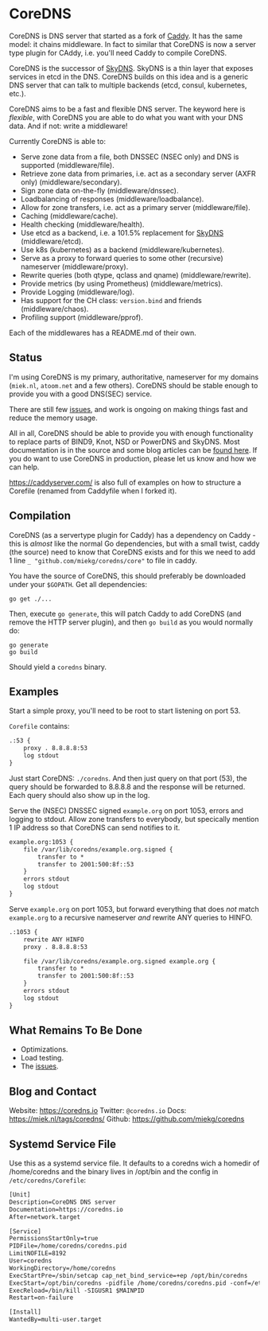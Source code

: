 # CoreDNS

CoreDNS is DNS server that started as a fork of [Caddy](https://github.com/mholt/caddy/). It has the
same model: it chains middleware. In fact to similar that CoreDNS is now a server type plugin for
CAddy, i.e. you'll need Caddy to compile CoreDNS.

CoreDNS is the successor of [SkyDNS](https://github.com/skynetservices/skydns). SkyDNS is a thin
layer that exposes services in etcd in the DNS. CoreDNS builds on this idea and is a generic DNS
server that can talk to multiple backends (etcd, consul, kubernetes, etc.).

CoreDNS aims to be a fast and flexible DNS server. The keyword here is *flexible*, with CoreDNS you
are able to do what you want with your DNS data. And if not: write a middleware!

Currently CoreDNS is able to:

* Serve zone data from a file, both DNSSEC (NSEC only) and DNS is supported (middleware/file).
* Retrieve zone data from primaries, i.e. act as a secondary server (AXFR only) (middleware/secondary).
* Sign zone data on-the-fly (middleware/dnssec).
* Loadbalancing of responses (middleware/loadbalance).
* Allow for zone transfers, i.e. act as a primary server (middleware/file).
* Caching (middleware/cache).
* Health checking (middleware/health).
* Use etcd as a backend, i.e. a 101.5% replacement for
  [SkyDNS](https://github.com/skynetservices/skydns) (middleware/etcd).
* Use k8s (kubernetes) as a backend (middleware/kubernetes).
* Serve as a proxy to forward queries to some other (recursive) nameserver (middleware/proxy).
* Rewrite queries (both qtype, qclass and qname) (middleware/rewrite).
* Provide metrics (by using Prometheus) (middleware/metrics).
* Provide Logging (middleware/log).
* Has support for the CH class: `version.bind` and friends (middleware/chaos).
* Profiling support (middleware/pprof).

Each of the middlewares has a README.md of their own.

## Status

I'm using CoreDNS is my primary, authoritative, nameserver for my domains (`miek.nl`, `atoom.net`
and a few others). CoreDNS should be stable enough to provide you with a good DNS(SEC) service.

There are still few [issues](https://github.com/miekg/coredns/issues), and work is ongoing on making
things fast and reduce the memory usage.

All in all, CoreDNS should be able to provide you with enough functionality to replace parts of
BIND9, Knot, NSD or PowerDNS and SkyDNS.
Most documentation is in the source and some blog articles can be [found
here](https://miek.nl/tags/coredns/). If you do want to use CoreDNS in production, please let us
know and how we can help.

<https://caddyserver.com/> is also full of examples on how to structure a Corefile (renamed from
Caddyfile when I forked it).

## Compilation

CoreDNS (as a servertype plugin for Caddy) has a dependency on Caddy - this is *almost* like
the normal Go dependencies, but with a small twist, caddy (the source) need to know that CoreDNS
exists and for this we need to add 1 line `_ "github.com/miekg/coredns/core"` to file in caddy.

You have the source of CoreDNS, this should preferably be downloaded under your `$GOPATH`. Get all
dependencies:

    go get ./...

Then, execute `go generate`, this will patch Caddy to add CoreDNS (and remove the HTTP server
plugin), and then `go build` as you would normally do:

    go generate
    go build

Should yield a `coredns` binary.

## Examples

Start a simple proxy, you'll need to be root to start listening on port 53.

`Corefile` contains:

~~~ txt
.:53 {
    proxy . 8.8.8.8:53
    log stdout
}
~~~

Just start CoreDNS: `./coredns`.
And then just query on that port (53), the query should be forwarded to 8.8.8.8 and the response
will be returned. Each query should also show up in the log.

Serve the (NSEC) DNSSEC signed `example.org` on port 1053, errors and logging to stdout. Allow zone
transfers to everybody, but specically mention 1 IP address so that CoreDNS can send notifies to it.

~~~ txt
example.org:1053 {
    file /var/lib/coredns/example.org.signed {
        transfer to *
        transfer to 2001:500:8f::53
    }
    errors stdout
    log stdout
}
~~~

Serve `example.org` on port 1053, but forward everything that does *not* match `example.org` to a recursive
nameserver *and* rewrite ANY queries to HINFO.

~~~ txt
.:1053 {
    rewrite ANY HINFO
    proxy . 8.8.8.8:53

    file /var/lib/coredns/example.org.signed example.org {
        transfer to *
        transfer to 2001:500:8f::53
    }
    errors stdout
    log stdout
}
~~~


## What Remains To Be Done

* Optimizations.
* Load testing.
* The [issues](https://github.com/miekg/coredns/issues).


## Blog and Contact

Website: <https://coredns.io>
Twitter: `@coredns.io`
Docs: <https://miek.nl/tags/coredns/>
Github: <https://github.com/miekg/coredns>


## Systemd Service File

Use this as a systemd service file. It defaults to a coredns wich a homedir of /home/coredns
and the binary lives in /opt/bin and the config in `/etc/coredns/Corefile`:

~~~ txt
[Unit]
Description=CoreDNS DNS server
Documentation=https://coredns.io
After=network.target

[Service]
PermissionsStartOnly=true
PIDFile=/home/coredns/coredns.pid
LimitNOFILE=8192
User=coredns
WorkingDirectory=/home/coredns
ExecStartPre=/sbin/setcap cap_net_bind_service=+ep /opt/bin/coredns
ExecStart=/opt/bin/coredns -pidfile /home/coredns/coredns.pid -conf=/etc/coredns/Corefile
ExecReload=/bin/kill -SIGUSR1 $MAINPID
Restart=on-failure

[Install]
WantedBy=multi-user.target
~~~
